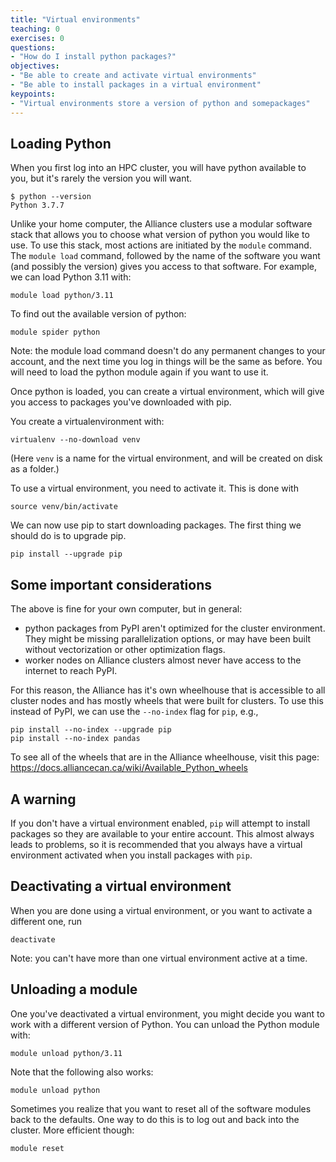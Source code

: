 ```yaml
---
title: "Virtual environments"
teaching: 0
exercises: 0
questions:
- "How do I install python packages?"
objectives:
- "Be able to create and activate virtual environments"
- "Be able to install packages in a virtual environment"
keypoints:
- "Virtual environments store a version of python and somepackages"
---
```


## Loading Python

When you first log into an HPC cluster, you will have python available to you, but it's rarely the version
you will want.

```
$ python --version
Python 3.7.7
```

Unlike your home computer, the Alliance clusters use a modular software stack that allows you to
choose what version of python you would like to use. To use this stack, most actions are initiated
by the `module` command. The `module load` command, followed by the name of the software you want
(and possibly the version) gives you access to that software. For example, we can load Python 3.11
with:

```
module load python/3.11
```

To find out the available version of python:

```
module spider python
```

Note: the module load command doesn't do any permanent changes to your
account, and the next time you log in things will be the same as before.
You will need to load the python module again if you want to use it.

Once python is loaded, you can create a virtual environment, which will give you access to packages
you've downloaded with pip.

You create a virtualenvironment with:

```
virtualenv --no-download venv
```
(Here `venv` is a name for the virtual environment, and will be created on disk as a folder.)

To use a virtual environment, you need to activate it. This is done with

```
source venv/bin/activate
```

We can now use pip to start downloading packages. The first thing we should do is to upgrade pip.

```
pip install --upgrade pip
```

## Some important considerations

The above is fine for your own computer, but in general:

* python packages from PyPI aren't optimized for the cluster environment. They might be missing
  parallelization options, or may have been built without vectorization or other optimization
  flags.
* worker nodes on Alliance clusters almost never have access to the internet to reach PyPI.

For this reason, the Alliance has it's own wheelhouse that is accessible to all
cluster nodes and has mostly wheels that were built for clusters. To use this instead of
PyPI, we can use the `--no-index` flag for `pip`, e.g.,

```
pip install --no-index --upgrade pip
pip install --no-index pandas
```

To see all of the wheels that are in the Alliance wheelhouse, visit this page:
https://docs.alliancecan.ca/wiki/Available_Python_wheels

## A warning

If you don't have a virtual environment enabled, `pip` will attempt to install packages so they
are available to your entire account. This almost always leads to problems, so it is recommended that
you always have a virtual environment activated when you install packages with `pip`.

## Deactivating a virtual environment

When you are done using a virtual environment, or you want to activate a different one, run

```
deactivate
```

Note: you can't have more than one virtual environment active at a time.

## Unloading a module

One you've deactivated a virtual environment, you might decide you want to work with a different
version of Python. You can unload the Python module with:

```
module unload python/3.11
```

Note that the following also works:

```
module unload python
```

Sometimes you realize that you want to reset all of the software modules back to the defaults.
One way to do this is to log out and back into the cluster. More efficient though:

```
module reset
```
